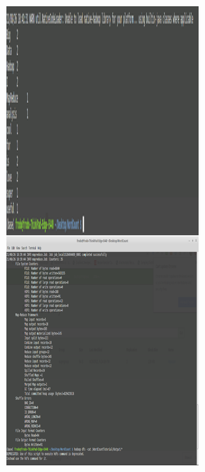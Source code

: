 <img src="./Screenshot from 2021-08-26 18-47-36.png" style="width:1200px;height:600px;" />
<img src="./Screenshot from 2021-08-26 18-49-25.png" style="width:1200px;height:600px;" />
